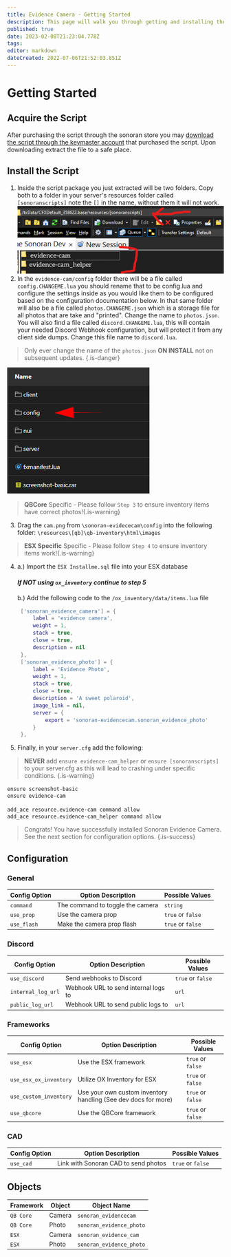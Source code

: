 ```yaml
---
title: Evidence Camera - Getting Started
description: This page will walk you through getting and installing the script.
published: true
date: 2023-02-08T21:23:04.778Z
tags: 
editor: markdown
dateCreated: 2022-07-06T21:52:03.851Z
---
```


# Getting Started
## Acquire the Script
After purchasing the script through the sonoran store you may [download the script through the keymaster account](/tebex-assets) that purchased the script. Upon downloading extract the file to a safe place.

## Install the Script
1. Inside the script package you just extracted will be two folders. Copy both to a folder in your server's resources folder called `[sonoranscripts]` note the `[]` in the name, without them it will not work.
![directory-example_(1).png](/evidence-camera/directory-example_(1).png)
2. In the `evidence-cam/config` folder there will be a file called `config.CHANGEME.lua` you should rename that to be config.lua and configure the settings inside as you would like them to be configured based on the configuration documentation below. In that same folder will also be a file called `photos.CHANGEME.json` which is a storage file for all photos that are take and "printed". Change the name to `photos.json`. You will also find a file called `discord.CHANGEME.lua`, this will contain your needed Discord Webhook configuration, but will protect it from any client side dumps. Change this file name to `discord.lua`. 
> Only ever change the name of the `photos.json` **ON INSTALL** not on subsequent updates. {.is-danger}

![config-folder.png](/evidence-camera/config-folder.png)
> **QBCore** Specific - Please follow `Step 3` to ensure inventory items have correct photos!{.is-warning}
3. Drag the `cam.png` from `\sonoran-evidececam\config` into the following folder: `\resources\[qb]\qb-inventory\html\images`
> **ESX Specific** Specific - Please follow `Step 4` to ensure inventory items work!{.is-warning}
4. a.) Import the `ESX Installme.sql` file into your ESX database
	 #### *If **NOT** using `ox_inventory` continue to step 5*
	 b.) Add the following code to the `/ox_inventory/data/items.lua` file
   ```lua
   	['sonoran_evidence_camera'] = {
		label = 'evidence camera',
		weight = 1,
		stack = true,
		close = true,
		description = nil
	},
	['sonoran_evidence_photo'] = {
		label = 'Evidence Photo',
		weight = 1,
		stack = true,
		close = true,
		description = 'A sweet polaroid',
		image_link = nil,
		server = {
			export = 'sonoran-evidencecam.sonoran_evidence_photo'
		}
	},
5. Finally, in your `server.cfg` add the following:
> **NEVER** add `ensure evidence-cam_helper` or `ensure [sonoranscripts]` to your server.cfg as this will lead to crashing under specific conditions. {.is-warning}
```
ensure screenshot-basic
ensure evidence-cam

add_ace resource.evidence-cam command allow
add_ace resource.evidence-cam_helper command allow
```


> Congrats! You have successfully installed Sonoran Evidence Camera. See the next section for configuration options.
{.is-success}


## Configuration

### General
| Config Option          | Option Description                                                                                                                         | Possible Values    |
|-----------------------|---------------------------------------------------------------------------------------------------------------------------------------------|------------------------|
| `command` | The command to toggle the camera | `string`
| `use_prop` | Use the camera prop | `true` or `false`
| `use_flash` | Make the camera prop flash | `true` or `false`

### Discord 
| Config Option          | Option Description                                                                                                                         | Possible Values    |
|-----------------------|---------------------------------------------------------------------------------------------------------------------------------------------|------------------------|
| `use_discord` | Send webhooks to Discord | `true` or `false` 
| `internal_log_url` | Webhook URL to send internal logs to | `url`
| `public_log_url` | Webhook URL to send public logs to | `url`

### Frameworks 
| Config Option          | Option Description                                                                                                                         | Possible Values    |
|-----------------------|---------------------------------------------------------------------------------------------------------------------------------------------|------------------------|
| `use_esx` | Use the ESX framework | `true` or `false` 
| `use_esx_ox_inventory` | Utilize OX Inventory for ESX | `true` or `false`
| `use_custom_inventory` | Use your own custom inventory handling (See dev docs for more) | `true` or `false`
| `use_qbcore` | Use the QBCore framework | `true` or `false` 

### CAD 
| Config Option          | Option Description                                                                                                                         | Possible Values    |
|-----------------------|---------------------------------------------------------------------------------------------------------------------------------------------|------------------------|
| `use_cad` | Link with Sonoran CAD to send photos | `true` or `false` 

## Objects
| Framework          | Object          | Object Name
|-----------------------|---------------------------------------------------------------------------------------------------------------------------------------------|------------------------|
| `QB Core` | Camera | `sonoran_evidencecam`
| `QB Core` | Photo | `sonoran_evidence_photo`
| `ESX` | Camera | `sonoran_evidence_cam`
| `ESX` | Photo | `sonoran_evidence_photo`